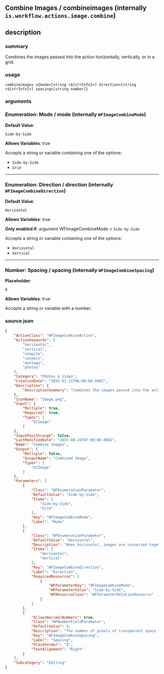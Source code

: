 
## Combine Images / combineimages (internally `is.workflow.actions.image.combine`)



## description
### summary
Combines the images passed into the action horizontally, vertically, or in a grid.


### usage
`combineimages a{mode=[string <${strInfo}>] direction=[string <${strInfo}>] spacing=[string number]}`

### arguments
### Enumeration: Mode / mode (internally `WFImageCombineMode`)
**Default Value**:
```
Side-by-Side
```
**Allows Variables**: true



Accepts a string 
or variable
containing one of the options:

- `Side-by-Side`
- `Grid`

---

### Enumeration: Direction / direction (internally `WFImageCombineDirection`)
**Default Value**:
```
Horizontal
```
**Allows Variables**: true

**Only enabled if**: argument WFImageCombineMode = `Side-by-Side`

Accepts a string 
or variable
containing one of the options:

- `Horizontal`
- `Vertical`

---

### Number: Spacing / spacing (internally `WFImageCombineSpacing`)
**Placeholder**:
```
0
```
**Allows Variables**: true



Accepts a string 
or variable
with a number.

### source json

```json
{
	"ActionClass": "WFImageCombineAction",
	"ActionKeywords": [
		"horizontal",
		"vertical",
		"compile",
		"connect",
		"montage",
		"photos"
	],
	"Category": "Photos & Video",
	"CreationDate": "2015-01-11T06:00:00.000Z",
	"Description": {
		"DescriptionSummary": "Combines the images passed into the action horizontally, vertically, or in a grid."
	},
	"IconName": "Image.png",
	"Input": {
		"Multiple": true,
		"Required": true,
		"Types": [
			"UIImage"
		]
	},
	"InputPassthrough": false,
	"LastModifiedDate": "2015-08-20T07:00:00.000Z",
	"Name": "Combine Images",
	"Output": {
		"Multiple": false,
		"OutputName": "Combined Image",
		"Types": [
			"UIImage"
		]
	},
	"Parameters": [
		{
			"Class": "WFEnumerationParameter",
			"DefaultValue": "Side-by-Side",
			"Items": [
				"Side-by-Side",
				"Grid"
			],
			"Key": "WFImageCombineMode",
			"Label": "Mode"
		},
		{
			"Class": "WFEnumerationParameter",
			"DefaultValue": "Horizontal",
			"Description": "When horizontal, images are connected together from left to right. When vertical, images are connected from top to bottom.",
			"Items": [
				"Horizontal",
				"Vertical"
			],
			"Key": "WFImageCombineDirection",
			"Label": "Direction",
			"RequiredResources": [
				{
					"WFParameterKey": "WFImageCombineMode",
					"WFParameterValue": "Side-by-Side",
					"WFResourceClass": "WFParameterRelationResource"
				}
			]
		},
		{
			"AllowsDecimalNumbers": true,
			"Class": "WFNumberFieldParameter",
			"DefaultValue": 0,
			"Description": "The number of pixels of transparent space to place between consecutive images.",
			"Key": "WFImageCombineSpacing",
			"Label": "Spacing",
			"Placeholder": "0",
			"TextAlignment": "Right"
		}
	],
	"Subcategory": "Editing"
}
```
